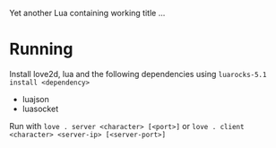 Yet another Lua containing working title ...

Running
=======

Install love2d, lua and the following dependencies using `luarocks-5.1 install <dependency>`
- luajson
- luasocket

Run with `love . server <character> [<port>]` or `love . client <character> <server-ip> [<server-port>]`

